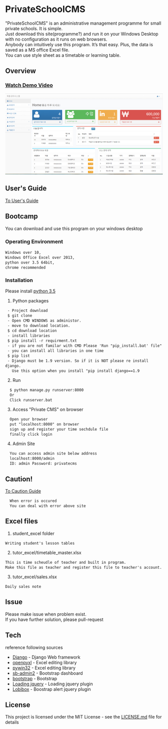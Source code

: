 # PrivateSchoolCMS
"PrivateSchoolCMS" is an administrative management programme for small private schools. It is simple.      
Just download this site(programme?) and run it on your Windows Desktop with no configuration as it runs on web browsers.    
Anybody can intuitively use this program. It’s that easy. Plus, the data is saved as a MS office Excel file.     
You can use style sheet as a timetable or learning table.        

## Overview
### [Watch Demo Video](https://youtu.be/yk7QZ5b2Udo)
[![Watch the video](main.PNG)](https://youtu.be/yk7QZ5b2Udo)

## User's Guide
[To User's Guide](https://github.com/dxdiag20/privateSchoolCMS/wiki)
## Bootcamp  
You can download and use this program on your windows desktop 
### Operating Environment
```
Windows over 10,    
Windows Office Excel over 2013,     
python over 3.5 64bit,    
chrome recommended       
```
### Installation
Please install [python 3.5](https://www.python.org/downloads/)     
1. Python packages
```
 - Project download
 $ git clone
 - Open CMD WINDOWS as administor.   
 - move to download location.     
 $ cd download location    
 - install libraries    
 $ pip install -r requirment.txt       
 - if you are not familar with CMD Please 'Run "pip_install.bat' file"      
 - you can install all libraries in one time        
 $ pip list
 - Django must be 1.9 version. So if it is NOT please re install django.      
   Use this option when you install "pip install django==1.9       
  ```      
2. Run 
```    
  $ python manage.py runserver:8000
  Or
  Click runserver.bat    
  ``` 
3. Access "Private CMS" on browser   
```
  Open your browser    
  put "localhost:8000" on browser    
  sign up and register your time sechdule file    
  finally click login    
  ```
4. Admin Site
```
  You can access admin site below address   
  localhost:8000/admin
  ID: admin Password: privatecms
  ```     
## Caution!
 [To Caution Guide](https://github.com/dxdiag20/privateSchoolCMS/wiki/4.-%EC%98%A4%EB%A5%98-%ED%95%B4%EA%B2%B0%EA%B0%80%EC%9D%B4%EB%93%9C)
```
  When error is occured     
  You can deal with error above site        
  ``` 
## Excel files
1. student_excel folder
```
Writing student's lesson tables    
```
2. tutor_excel/timetable_master.xlsx
```
This is time scheudle of teacher and built in program.     
Make this file as teacher and register this file to teacher's account.     
```
3. tutor_excel/sales.xlsx
```
Daily sales note    
```
## Issue   
Please make issue when problem exist.     
If you have further solution, please pull-request       

## Tech
reference following sources
- [Django](https://www.djangoproject.com/) - Django Web framework
- [openpyxl](https://openpyxl.readthedocs.io/en/stable/) - Excel editing library
- [pywin32](https://pypi.org/project/pywin32/) - Excel editing library
- [sb-admin2](https://startbootstrap.com/template-overviews/sb-admin-2/) - Bootstrap dashboard
- [bootstrap](http://getbootstrap.com/) - Bootstrap
- [Loading jquery](https://www.jqueryscript.net/loading/jQuery-Plugin-To-Handle-CSS3-Powered-Spinners-Loaders-Loading-js.html) - Loading jquery plugin
- [Lobibox](http://lobianijs.com/site/lobibox) - Boostrap alert jquery plugin  

## License
This project is licensed under the MIT License - see the [LICENSE.md](LICENSE) file for details
